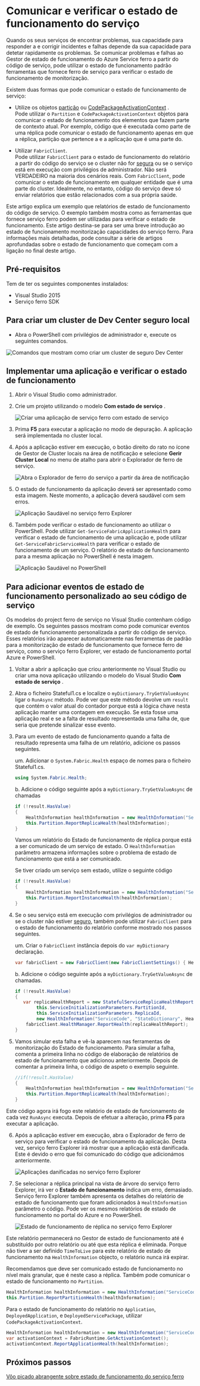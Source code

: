 <properties
   pageTitle="Um relatório e verificar o estado de funcionamento com Azure Service ferro | Microsoft Azure"
   description="Saiba como enviar relatórios de estado de funcionamento a partir do código de serviço e como verificar o estado de funcionamento do serviço, utilizando as ferramentas de monitorização do Estado de funcionamento que fornece Azure Service ferro."
   services="service-fabric"
   documentationCenter=".net"
   authors="toddabel"
   manager="mfussell"
   editor=""/>

<tags
   ms.service="service-fabric"
   ms.devlang="dotnet"
   ms.topic="article"
   ms.tgt_pltfrm="NA"
   ms.workload="NA"
   ms.date="09/06/2016"
   ms.author="toddabel"/>

# <a name="report-and-check-service-health"></a>Comunicar e verificar o estado de funcionamento do serviço
Quando os seus serviços de encontrar problemas, sua capacidade para responder a e corrigir incidentes e falhas depende da sua capacidade para detetar rapidamente os problemas. Se comunicar problemas e falhas ao Gestor de estado de funcionamento do Azure Service ferro a partir do código de serviço, pode utilizar o estado de funcionamento padrão ferramentas que fornece ferro de serviço para verificar o estado de funcionamento de monitorização.

Existem duas formas que pode comunicar o estado de funcionamento de serviço:

- Utilize os objetos [partição](https://msdn.microsoft.com/library/system.fabric.istatefulservicepartition.aspx) ou [CodePackageActivationContext](https://msdn.microsoft.com/library/system.fabric.codepackageactivationcontext.aspx) .  
Pode utilizar o `Partition` e `CodePackageActivationContext` objetos para comunicar o estado de funcionamento dos elementos que fazem parte de contexto atual. Por exemplo, código que é executada como parte de uma réplica pode comunicar o estado de funcionamento apenas em que a réplica, partição que pertence a e a aplicação que é uma parte do.

- Utilizar `FabricClient`.   
Pode utilizar `FabricClient` para o estado de funcionamento do relatório a partir do código do serviço se o cluster não for [segura](service-fabric-cluster-security.md) ou se o serviço está em execução com privilégios de administrador. Não será VERDADEIRO na maioria dos cenários reais. Com `FabricClient`, pode comunicar o estado de funcionamento em qualquer entidade que é uma parte do cluster. Idealmente, no entanto, código do serviço deve só enviar relatórios que estão relacionados com a sua própria saúde.

Este artigo explica um exemplo que relatórios de estado de funcionamento do código de serviço. O exemplo também mostra como as ferramentas que fornece serviço ferro podem ser utilizadas para verificar o estado de funcionamento. Este artigo destina-se para ser uma breve introdução ao estado de funcionamento monitorização capacidades do serviço ferro. Para informações mais detalhadas, pode consultar a série de artigos aprofundadas sobre o estado de funcionamento que começam com a ligação no final deste artigo.

## <a name="prerequisites"></a>Pré-requisitos
Tem de ter os seguintes componentes instalados:

   * Visual Studio 2015
   * Serviço ferro SDK

## <a name="to-create-a-local-secure-dev-cluster"></a>Para criar um cluster de Dev Center seguro local
- Abra o PowerShell com privilégios de administrador e, execute os seguintes comandos.

![Comandos que mostram como criar um cluster de seguro Dev Center](./media/service-fabric-diagnostics-how-to-report-and-check-service-health/create-secure-dev-cluster.png)

## <a name="to-deploy-an-application-and-check-its-health"></a>Implementar uma aplicação e verificar o estado de funcionamento

1. Abrir o Visual Studio como administrador.

2. Crie um projeto utilizando o modelo **Com estado de serviço** .

    ![Criar uma aplicação de serviço ferro com estado de serviço](./media/service-fabric-diagnostics-how-to-report-and-check-service-health/create-stateful-service-application-dialog.png)

3. Prima **F5** para executar a aplicação no modo de depuração. A aplicação será implementada no cluster local.

4. Após a aplicação estiver em execução, o botão direito do rato no ícone de Gestor de Cluster locais na área de notificação e selecione **Gerir Cluster Local** no menu de atalho para abrir o Explorador de ferro de serviço.

    ![Abra o Explorador de ferro do serviço a partir da área de notificação](./media/service-fabric-diagnostics-how-to-report-and-check-service-health/LaunchSFX.png)

5. O estado de funcionamento da aplicação deverá ser apresentado como esta imagem. Neste momento, a aplicação deverá saudável com sem erros.

    ![Aplicação Saudável no serviço ferro Explorer](./media/service-fabric-diagnostics-how-to-report-and-check-service-health/sfx-healthy-app.png)

6. Também pode verificar o estado de funcionamento ao utilizar o PowerShell. Pode utilizar ```Get-ServiceFabricApplicationHealth``` para verificar o estado de funcionamento de uma aplicação e, pode utilizar ```Get-ServiceFabricServiceHealth``` para verificar o estado de funcionamento de um serviço. O relatório de estado de funcionamento para a mesma aplicação no PowerShell é nesta imagem.

    ![Aplicação Saudável no PowerShell](./media/service-fabric-diagnostics-how-to-report-and-check-service-health/ps-healthy-app-report.png)

## <a name="to-add-custom-health-events-to-your-service-code"></a>Para adicionar eventos de estado de funcionamento personalizado ao seu código de serviço
Os modelos do project ferro de serviço no Visual Studio contenham código de exemplo. Os seguintes passos mostram como pode comunicar eventos de estado de funcionamento personalizada a partir do código de serviço. Esses relatórios irão aparecer automaticamente nas ferramentas de padrão para a monitorização de estado de funcionamento que fornece ferro de serviço, como o serviço ferro Explorer, ver estado de funcionamento portal Azure e PowerShell.

1. Voltar a abrir a aplicação que criou anteriormente no Visual Studio ou criar uma nova aplicação utilizando o modelo do Visual Studio **Com estado de serviço** .

2. Abra o ficheiro Stateful1.cs e localize o `myDictionary.TryGetValueAsync` ligar o `RunAsync` método. Pode ver que este método devolve um `result` que contém o valor atual do contador porque está a lógica chave nesta aplicação manter uma contagem em execução. Se esta fosse uma aplicação real e se a falta de resultado representada uma falha de, que seria que pretende sinalizar esse evento.

3. Para um evento de estado de funcionamento quando a falta de resultado representa uma falha de um relatório, adicione os passos seguintes.

    um. Adicionar o `System.Fabric.Health` espaço de nomes para o ficheiro Stateful1.cs.

    ```csharp
    using System.Fabric.Health;
    ```

    b. Adicione o código seguinte após a `myDictionary.TryGetValueAsync` de chamadas

    ```csharp
    if (!result.HasValue)
    {
        HealthInformation healthInformation = new HealthInformation("ServiceCode", "StateDictionary", HealthState.Error);
        this.Partition.ReportReplicaHealth(healthInformation);
    }
    ```
    Vamos um relatório do Estado de funcionamento de réplica porque está a ser comunicado de um serviço de estado. O `HealthInformation` parâmetro armazena informações sobre o problema de estado de funcionamento que está a ser comunicado.

    Se tiver criado um serviço sem estado, utilize o seguinte código

    ```csharp
    if (!result.HasValue)
    {
        HealthInformation healthInformation = new HealthInformation("ServiceCode", "StateDictionary", HealthState.Error);
        this.Partition.ReportInstanceHealth(healthInformation);
    }
    ```

4. Se o seu serviço está em execução com privilégios de administrador ou se o cluster não estiver [seguro](service-fabric-cluster-security.md), também pode utilizar `FabricClient` para o estado de funcionamento do relatório conforme mostrado nos passos seguintes.  

    um. Criar o `FabricClient` instância depois do `var myDictionary` declaração.

    ```csharp
    var fabricClient = new FabricClient(new FabricClientSettings() { HealthReportSendInterval = TimeSpan.FromSeconds(0) });
    ```

    b. Adicione o código seguinte após a `myDictionary.TryGetValueAsync` de chamadas.

    ```csharp
    if (!result.HasValue)
    {
       var replicaHealthReport = new StatefulServiceReplicaHealthReport(
            this.ServiceInitializationParameters.PartitionId,
            this.ServiceInitializationParameters.ReplicaId,
            new HealthInformation("ServiceCode", "StateDictionary", HealthState.Error));
        fabricClient.HealthManager.ReportHealth(replicaHealthReport);
    }
    ```

5. Vamos simular esta falha e vê-la aparecem nas ferramentas de monitorização do Estado de funcionamento. Para simular a falha, comenta a primeira linha no código de elaboração de relatórios de estado de funcionamento que adicionou anteriormente. Depois de comentar a primeira linha, o código de aspeto o exemplo seguinte.

    ```csharp
    //if(!result.HasValue)
    {
        HealthInformation healthInformation = new HealthInformation("ServiceCode", "StateDictionary", HealthState.Error);
        this.Partition.ReportReplicaHealth(healthInformation);
    }
    ```
 Este código agora irá fogo este relatório de estado de funcionamento de cada vez `RunAsync` executa. Depois de efetuar a alteração, prima **F5** para executar a aplicação.

6. Após a aplicação estiver em execução, abra o Explorador de ferro de serviço para verificar o estado de funcionamento da aplicação. Desta vez, serviço ferro Explorer irá mostrar que a aplicação está danificada. Este é devido o erro que foi comunicado do código que adicionámos anteriormente.

    ![Aplicações danificadas no serviço ferro Explorer](./media/service-fabric-diagnostics-how-to-report-and-check-service-health/sfx-unhealthy-app.png)

7. Se selecionar a réplica principal na vista de árvore do serviço ferro Explorer, irá ver o **Estado de funcionamento** indica um erro, demasiado. Serviço ferro Explorer também apresenta os detalhes do relatório de estado de funcionamento que foram adicionados à `HealthInformation` parâmetro o código. Pode ver os mesmos relatórios de estado de funcionamento no portal do Azure e no PowerShell.

    ![Estado de funcionamento de réplica no serviço ferro Explorer](./media/service-fabric-diagnostics-how-to-report-and-check-service-health/replica-health-error-report-sfx.png)

Este relatório permanecerá no Gestor de estado de funcionamento até é substituído por outro relatório ou até que esta réplica é eliminada. Porque não tiver a ser definido `TimeToLive` para este relatório de estado de funcionamento na `HealthInformation` objecto, o relatório nunca irá expirar.

Recomendamos que deve ser comunicado estado de funcionamento no nível mais granular, que é neste caso a réplica. Também pode comunicar o estado de funcionamento no `Partition`.

```csharp
HealthInformation healthInformation = new HealthInformation("ServiceCode", "StateDictionary", HealthState.Error);
this.Partition.ReportPartitionHealth(healthInformation);
```

Para o estado de funcionamento do relatório no `Application`, `DeployedApplication`, e `DeployedServicePackage`, utilizar `CodePackageActivationContext`.

```csharp
HealthInformation healthInformation = new HealthInformation("ServiceCode", "StateDictionary", HealthState.Error);
var activationContext = FabricRuntime.GetActivationContext();
activationContext.ReportApplicationHealth(healthInformation);
```

## <a name="next-steps"></a>Próximos passos
[Vôo picado abrangente sobre estado de funcionamento do serviço ferro](service-fabric-health-introduction.md)

